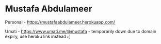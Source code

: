 # Mustafa Abdulameer
Personal - https://mustafaabdulameer.herokuapp.com/

Umati - https://www.umati.me/@mustafa - temporarily down due to domain expiry, use heroku link instead :(
